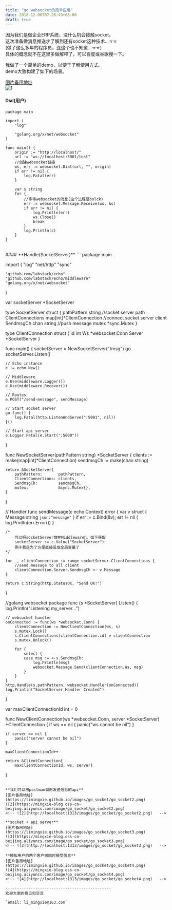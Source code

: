 ```yaml
---
title: "go websocket的简单应用"
date: 2018-12-06T07:28:49+08:00
draft: true
---
```


因为我们是做企业ERP系统，没什么机会接触socket。  
这次准备做消息推送才了解到还有socket这种技术...ㅠㅠ  
(做了这么多年的程序员，连这个也不知道...ㅠㅠ)  
具体的概念就不在这里多做解释了，可以百度或谷歌搜一下。  

我做了一个简单的demo，以便于了解使用方式。  
demo大致构建了如下的场景。  

[图片备用地址](https://limingxie.github.io/images/go_socket/go_socket1.png)  
![1](https://mingxie-blog.oss-cn-beijing.aliyuncs.com/image/go_socket/go_socket1.png)
<!-- ![1](http://localhost:1313/images/go_socket/go_socket1.png)   -->

#### **Dial(用户)**
```
package main

import (
	"log"

	"golang.org/x/net/websocket"
)

func main() {
    origin := "http://localhost/"
    url := "ws://localhost:5001/test"
    //创建websocket链接
    ws, err := websocket.Dial(url, "", origin)
    if err != nil {
        log.Fatal(err)
    }

    var s string
    for {
        //等待websocket的消息(这个过程是bolck)
        err := websocket.Message.Receive(ws, &s)
        if err != nil {
            log.Println(err)
            ws.Close()
            break
        }
        log.Println(s)
    }
}
```
<br />
#### **Handle(SocketServer)**
```
package main

import (
	"log"
	"net/http"
	"sync"

	"github.com/labstack/echo"
	"github.com/labstack/echo/middleware"
	"golang.org/x/net/websocket"
)

var socketServer *SocketServer

type SocketServer struct {
	pathPattern       string                    //socket server path
	ClientConnections map[int]*ClientConnection //connect socket server client
	SendmsgCh         chan string               //push message
	mutex             *sync.Mutex
}

type ClientConnection struct {
	id     int
	Ws     *websocket.Conn
	Server *SocketServer
}

func main() {
	socketServer = NewSocketServer("/msg")
	go socketServer.Listen()

	// Echo instance
	e := echo.New()

	// Middleware
	e.Use(middleware.Logger())
	e.Use(middleware.Recover())

	// Routes
	e.POST("/send-message", sendMessage)

	// Start socket server
	go func() {
		log.Fatal(http.ListenAndServe(":5001", nil))
	}()

	// Start api server
	e.Logger.Fatal(e.Start(":5000"))

}

func NewSocketServer(pathPattern string) *SocketServer {
	clients := make(map[int]*ClientConnection)
	sendmsgCh := make(chan string)

	return &SocketServer{
		pathPattern:       pathPattern,
		ClientConnections: clients,
		SendmsgCh:         sendmsgCh,
		mutex:             &sync.Mutex{},
	}
}

// Handler
func sendMessage(c echo.Context) error {
	var v struct {
		Message string `json:"message"`
	}
	if err := c.Bind(&v); err != nil {
		log.Println(err.Error())
	}

	/*
		可以把socketServer放在Middleware。如下获取
		socketServer := c.Value("SocketServer")
		例子我是为了方便直接设成全局变量了
	*/

	for _, clientConnection := range socketServer.ClientConnections {
		//send message to all client
		clientConnection.Server.SendmsgCh <- v.Message
	}

	return c.String(http.StatusOK, "Send OK!")
}

//golang websocket package
func (s *SocketServer) Listen() {
	log.Println("Listening my_server...")

	// websocket handler
	onConnected := func(ws *websocket.Conn) {
		clientConnection := NewClientConnection(ws, s)
		s.mutex.Lock()
		s.ClientConnections[clientConnection.id] = clientConnection
		s.mutex.Unlock()

		for {
			select {
			case msg := <-s.SendmsgCh:
				log.Println(msg)
				websocket.Message.Send(clientConnection.Ws, msg)
			}
		}
	}
	http.Handle(s.pathPattern, websocket.Handler(onConnected))
	log.Println("SocketServer Handler Created")

}

var maxClientConnectionId int = 0

func NewClientConnection(ws *websocket.Conn, server *SocketServer) *ClientConnection {
	if ws == nil {
		panic("ws cannot be nil")
	}

	if server == nil {
		panic("server cannot be nil")
	}

	maxClientConnectionId++

	return &ClientConnection{
		maxClientConnectionId, ws, server}
}
```

**我们可以用postman调用发送信息的api**  
[图片备用地址](https://limingxie.github.io/images/go_socket/go_socket2.png)  
![2](https://mingxie-blog.oss-cn-beijing.aliyuncs.com/image/go_socket/go_socket2.png)
<!-- ![2](http://localhost:1313/images/go_socket/go_socket2.png)   -->

**socket + api server**  
[图片备用地址](https://limingxie.github.io/images/go_socket/go_socket3.png)  
![3](https://mingxie-blog.oss-cn-beijing.aliyuncs.com/image/go_socket/go_socket3.png)
<!-- ![3](http://localhost:1313/images/go_socket/go_socket3.png)   -->

**模拟用户的两个客户端同时接受信息**  
[图片备用地址](https://limingxie.github.io/images/go_socket/go_socket4.png)  
![4](https://mingxie-blog.oss-cn-beijing.aliyuncs.com/image/go_socket/go_socket4.png)
<!-- ![4](http://localhost:1313/images/go_socket/go_socket4.png)   -->

----------------------------------------------
欢迎大家的意见和交流

`email: li_mingxie@163.com`